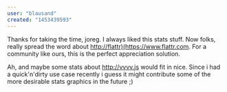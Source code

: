 ```yaml
---
user: "blausand"
created: "1453439593"
---
```


Thanks for taking the time, joreg. I always liked this stats stuff.
Now folks, really spread the word about  <http://flattr)(https://www.flattr.com>. For a community like ours, this is the perfect appreciation solution.

Ah, and maybe some stats about  <http://vvvv.js> would fit in nice. Since i had a quick'n'dirty use case recently i guess it might contribute some of the more desirable stats graphics in the future ;)
